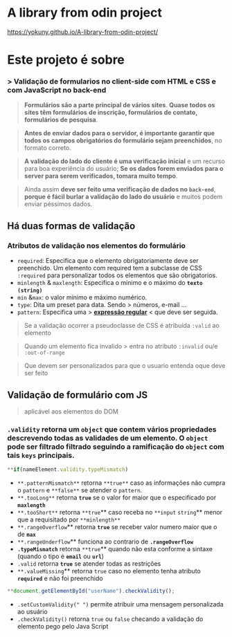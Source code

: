 # A library from odin project
https://yokuny.github.io/A-library-from-odin-project/

# Este projeto é sobre
### > Validação de formularios no client-side com HTML e CSS e com JavaScript no back-end

> **Formulários são a parte principal de vários sites**. **Quase todos os sites têm formulários** **de inscrição, formulários de contato, formulários de pesquisa**.
> 

> **Antes de enviar dados para o servidor, é importante garantir que todos os campos obrigatórios do formulário sejam preenchidos**, no formato correto.
> 

> **A validação do lado do cliente é uma verificação inicial** e um recurso para boa experiência do usuário; **Se os dados forem enviados para o server para serem verificados, tomara muito tempo**.
> 

> Ainda assim **deve ser feito uma verificação de dados no `back-end`**, **porque é fácil burlar a validação do lado do usuário** e muitos podem enviar péssimos dados.
> 

## Há duas formas de validação

### Atributos de validação nos elementos do formulário

- `required`: Especifica que o elemento obrigatoriamente deve ser preenchido.  Um elemento com required tem a subclasse de CSS `:required` para personalizar todos os elementos que são obrigatorios.
- `minlength` & `maxlength`: Especifica o mínimo e o máximo do **`texto` `(string)`**
- `min` &`max`: o valor mínimo e máximo numérico.
- `type`: Dita um preset para data. Sendo > números, e-mail …
- `pattern`: Especifica uma > [**expressão regular**](https://www.notion.so/Sobre-programa-o-3da2bd8b16df4ca1915b8ef73e9acd82) < que deve ser seguida.

> Se a validação ocorrer a pseudoclasse de CSS é atribuída `:valid` ao elemento

> Quando um elemento fica invalido > entra no atributo `:invalid` ou/e `:out-of-range`

> Que devem ser personalizados para que o usuario entenda oque deve ser feito
>



## Validação de formulário com JS

> aplicável aos elementos do DOM
> 

### `.validity` retorna um `object` que contem vários propriedades descrevendo todas as validades de um elemento. O `object` pode ser filtrado filtrado seguindo a ramificação do `object` com tais **`keys`** principais.

```jsx
**if(nameElement.validity.typeMismatch)
```

- `**.patternMismatch**` retorna `**true**` caso as informações não cumpra o `pattern` e `**false**` se atender o `pattern`.
- `**.tooLong**` retorna **`true`** se o valor for maior que o especificado por **`maxlength`**
- `**.tooShort**` retorna `**true`** caso receba no `**input` `string`** menor que a requisitado por `**minlength**`
- `**.rangeOverflow`** retorna **`true`** se receber valor numero maior que o de **`max`**
- `**.rangeUnderflow`** funciona ao contrario de **`.rangeOverflow`**
- **`.typeMismatch`** retorna `**true`** quando não esta conforme a sintaxe (quando o tipo é **`email`** ou **`url`**)
- `.valid` retorna **`true`** se atender todas as restrições
- `**.valueMissing`** retorna `true` caso no elemento tenha atributo **`required`** e não foi preenchido

```jsx
**document.getElementById("userName").checkValidity();
```

- `.setCustomValidity(" ")` permite atribuir uma mensagem personalizada ao usuário
- `.checkValidity()` retorna `true` ou `false` checando a validação do elemento pego pelo Java Script
